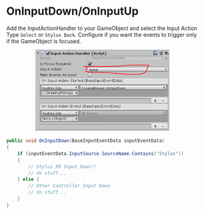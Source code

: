 # OnInputDown/OnInputUp

Add the InputActionHandler to your GameObject and select the Input Action Type `Select` or `Stylus Back`.
Configure if you want the events to trigger only if the GameObject is focused.
<p align="center">
	<img src="imgs/Event_OnInput.png" width="70%">
</p>

```csharp
public void OnInputDown(BaseInputEventData inputEventData)
{
	if (inputEventData.InputSource.SourceName.Contains("Stylus"))
	{
		// Stylus XR Input Down!!
		// do stuff...
	} else {
		// Other Controller Input Down
		// do stuff...
	}
}
```